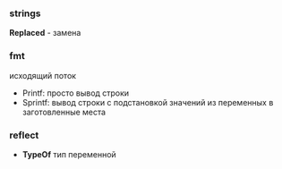 ### strings
**Replaced** - замена

### fmt
исходящий поток <br>

- Printf: просто вывод строки
- Sprintf: вывод строки с подстановкой значений из переменных в заготовленные места

### reflect

- **TypeOf** тип переменной
